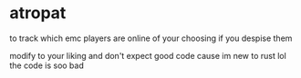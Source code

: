 # atropat

to track which emc players are online of your choosing if you despise them

modify to your liking and don't expect good code cause im new to rust lol the code is soo bad
